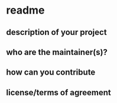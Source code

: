 # readme

## description of your project

## who are the maintainer(s)?

## how can you contribute

## license/terms of agreement